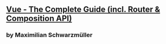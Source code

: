 ## [Vue - The Complete Guide (incl. Router & Composition API)](https://www.udemy.com/course/vuejs-2-the-complete-guide/)

### by Maximilian Schwarzmüller

